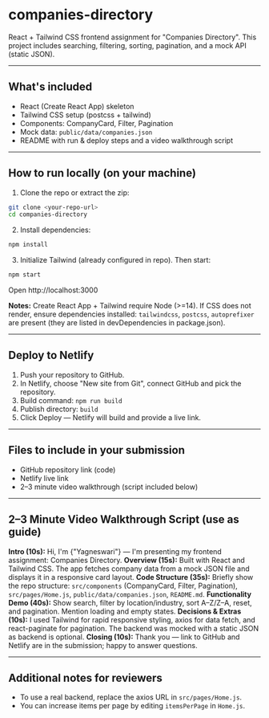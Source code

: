 # companies-directory

React + Tailwind CSS frontend assignment for "Companies Directory".
This project includes searching, filtering, sorting, pagination, and a mock API (static JSON).

---
## What's included
- React (Create React App) skeleton
- Tailwind CSS setup (postcss + tailwind)
- Components: CompanyCard, Filter, Pagination
- Mock data: `public/data/companies.json`
- README with run & deploy steps and a video walkthrough script

---
## How to run locally (on your machine)

1. Clone the repo or extract the zip:
```bash
git clone <your-repo-url>
cd companies-directory
```

2. Install dependencies:
```bash
npm install
```

3. Initialize Tailwind (already configured in repo). Then start:
```bash
npm start
```

Open http://localhost:3000

**Notes:** Create React App + Tailwind require Node (>=14). If CSS does not render, ensure dependencies installed: `tailwindcss`, `postcss`, `autoprefixer` are present (they are listed in devDependencies in package.json).

---
## Deploy to Netlify

1. Push your repository to GitHub.
2. In Netlify, choose "New site from Git", connect GitHub and pick the repository.
3. Build command: `npm run build`
4. Publish directory: `build`
5. Click Deploy — Netlify will build and provide a live link.

---
## Files to include in your submission
- GitHub repository link (code)
- Netlify live link
- 2–3 minute video walkthrough (script included below)

---
## 2–3 Minute Video Walkthrough Script (use as guide)

**Intro (10s):** Hi, I'm {"Yagneswari"} — I'm presenting my frontend assignment: Companies Directory.
**Overview (15s):** Built with React and Tailwind CSS. The app fetches company data from a mock JSON file and displays it in a responsive card layout.
**Code Structure (35s):** Briefly show the repo structure: `src/components` (CompanyCard, Filter, Pagination), `src/pages/Home.js`, `public/data/companies.json`, `README.md`.
**Functionality Demo (40s):** Show search, filter by location/industry, sort A–Z/Z–A, reset, and pagination. Mention loading and empty states.
**Decisions & Extras (10s):** I used Tailwind for rapid responsive styling, axios for data fetch, and react-paginate for pagination. The backend was mocked with a static JSON as backend is optional.
**Closing (10s):** Thank you — link to GitHub and Netlify are in the submission; happy to answer questions.

---
## Additional notes for reviewers
- To use a real backend, replace the axios URL in `src/pages/Home.js`.
- You can increase items per page by editing `itemsPerPage` in `Home.js`.
